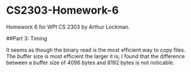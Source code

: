 # CS2303-Homework-6
Homework 6 for WPI CS 2303 by Arthur Lockman.

##Part 3: Timing

It seems as though the binary read is the most efficient way to copy files. The buffer size is most efficient the larger it is; I found that the difference between a buffer size of 4096 bytes and 8192 bytes is not noticable.
